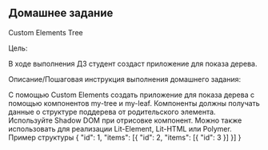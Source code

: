 ## Домашнее задание

Custom Elements Tree

Цель:

В ходе выполнения ДЗ студент создаст приложение для показа дерева.

Описание/Пошаговая инструкция выполнения домашнего задания:

С
 помощью Custom Elements создать приложение для показа дерева с помощью
компонентов my-tree и my-leaf. Компоненты должны получать данные о
структуре поддерева от родительского элемента. Используйте Shadow DOM
при отрисовке компонент. Можно также использовать для реализации
Lit-Element, Lit-HTML или Polymer.
Пример структуры
{
"id": 1,
"items": [{
"id": 2,
"items": [{ "id": 3 }]
}]
}
